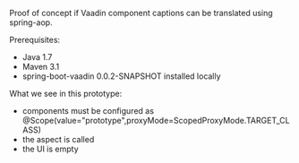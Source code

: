 Proof of concept if Vaadin component captions can be translated using spring-aop.

Prerequisites:
- Java 1.7
- Maven 3.1
- spring-boot-vaadin 0.0.2-SNAPSHOT installed locally

What we see in this prototype:
- components must be configured as @Scope(value="prototype",proxyMode=ScopedProxyMode.TARGET_CLASS)
- the aspect is called
- the UI is empty